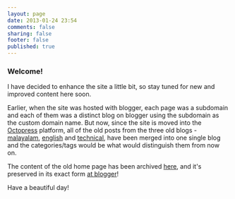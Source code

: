 ```yaml
---
layout: page
date: 2013-01-24 23:54
comments: false
sharing: false
footer: false
published: true
---
```


### Welcome!

I have decided to enhance the site a little bit, so stay tuned for new and improved content here soon.

Earlier, when the site was hosted with blogger, each page was a subdomain and each of them was a distinct blog on blogger using the subdomain as the custom domain name. But now, since the site is moved into the [Octopress](http://octopress.org) platform, all of the old posts from the three old blogs - [malayalam](/blog/categories/malayalam-blog/), [english](/blog/categories/english-blog/) and [technical](/blog/categories/technical/), have been merged into one single blog and the categories/tags would be what would distinguish them from now on.

The content of the old home page has been archived [here](/bloggerhome), and it's preserved in its exact form [at blogger](http://harimenonhome.blogspot.com)!

Have a beautiful day!
